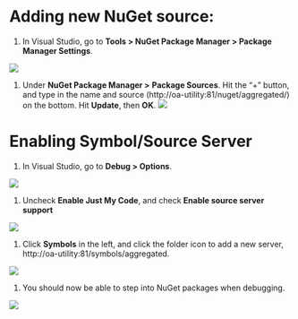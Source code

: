 ﻿# Adding new NuGet source:
1. In Visual Studio, go to **Tools > NuGet Package Manager > Package Manager Settings**. 

![](images/Aspose.Words.54e4b746-25ab-4f57-b21d-de4b2f6ea9d3.001.png)

1. Under **NuGet Package Manager >** **Package Sources**. Hit the “+” button, and type in the name and source (http://oa-utility:81/nuget/aggregated/) on the bottom. Hit **Update**, then **OK**. ![](images/Aspose.Words.54e4b746-25ab-4f57-b21d-de4b2f6ea9d3.002.png)

# Enabling Symbol/Source Server
1. In Visual Studio, go to **Debug > Options**.

![](images/Aspose.Words.54e4b746-25ab-4f57-b21d-de4b2f6ea9d3.003.png)

1. Uncheck **Enable Just My Code**, and check **Enable source server support**

![](images/Aspose.Words.54e4b746-25ab-4f57-b21d-de4b2f6ea9d3.004.png)

1. Click **Symbols** in the left, and click the folder icon to add a new server, http://oa-utility:81/symbols/aggregated. 

![](images/Aspose.Words.54e4b746-25ab-4f57-b21d-de4b2f6ea9d3.005.png)

1. You should now be able to step into NuGet packages when debugging.

![](images/Aspose.Words.54e4b746-25ab-4f57-b21d-de4b2f6ea9d3.006.png)
